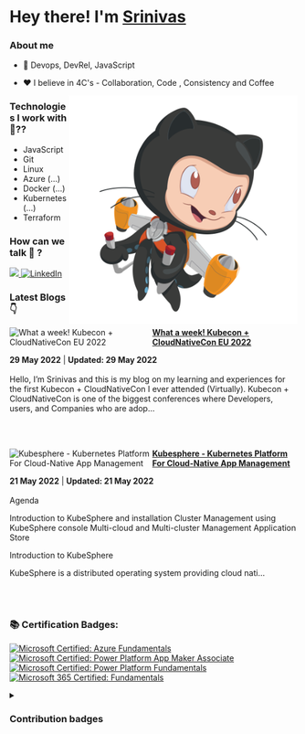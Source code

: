 #  Hey there! I'm [Srinivas](https://twitter.com/__karnati)


### About me

- 🌱 Devops, DevRel, JavaScript 

- ❤️ I believe in 4C's - Collaboration, Code , Consistency and Coffee

<img align="right" alt="PNG" src="https://github.com/karnatisrinivas/karnatisrinivas/blob/main/cat.png" width="400" height="400" />


### Technologies I work with 🤔??

<!-- ![Javascript](https://img.shields.io/badge/JavaScript-323330?style=for-the-badge&logo=javascript&logoColor=F7DF1E) ![HTML](https://img.shields.io/badge/HTML5-E34F26?style=for-the-badge&logo=html5&logoColor=white) ![CSS](https://img.shields.io/badge/-css3-1572B6?&style=for-the-badge&logo=css3&logoColor=white) ![Tailwind](https://img.shields.io/badge/Tailwind-38B2AC?style=for-the-badge&logo=tailwind-css&logoColor=white)


![GIT](https://img.shields.io/badge/GIT-E44C30?style=for-the-badge&logo=git&logoColor=white) ![Linux](https://img.shields.io/badge/Linux-FCC624?style=for-the-badge&logo=linux&logoColor=black) ![BASH](https://img.shields.io/badge/BASH-4EAA25?style=for-the-badge&logo=GNU%20Bash&logoColor=white)
![Azure](https://img.shields.io/badge/Azure_DevOps-0078D7?style=for-the-badge&logo=azure-devops&logoColor=white)

![Docker](https://img.shields.io/badge/Docker-2CA5E0?style=for-the-badge&logo=docker&logoColor=white)
![Kubernetes](https://img.shields.io/badge/kubernetes-%235835CC.svg?style=for-the-badge&logo=kubernetes&logoColor=white)
![GitHub Actions](https://img.shields.io/badge/githubactions-%232671E5.svg?style=for-the-badge&logo=githubactions&logoColor=white)  -->
- JavaScript
- Git
- Linux
- Azure (...)
- Docker (...)
- Kubernetes (...)
- Terraform


### How can we talk 💬 ?


<a href="https://twitter.com/__karnati"><img src="https://img.shields.io/twitter/follow/__karnati?color=blue&label=%40__karnati&logo=twitter&style=for-the-badge" height="30"> </a>
   <a href="https://www.linkedin.com/in/srinivas-karnati"><img alt="LinkedIn" title="LinkedIn" src="https://img.shields.io/badge/-LinkedIn-blue?style=for-the-badge&logo=Linkedin&logoColor=white" height="30"/></a>
   

<!-- <p align="center">
	<img width="48%" src="https://github-readme-stats.vercel.app/api?username=karnatisrinivas&show_icons=true&theme=dark" />
  <img width="48%" src="https://github-readme-streak-stats.herokuapp.com/?user=karnatisrinivas&theme=dark" />
</p>
 -->
### Latest Blogs 👇
<!-- HASHNODE_BLOG:START -->
<p align="left">
<a href="https://srinivaskarnati.hashnode.dev/kubecon" title="What a week! Kubecon + CloudNativeCon EU 2022"><img src="https://cdn.hashnode.com/res/hashnode/image/upload/v1653716305947/oozEUFUpJ.png" alt="What a week! Kubecon + CloudNativeCon EU 2022" width="250px" align="left" /></a>
<a href="https://srinivaskarnati.hashnode.dev/kubecon" title="What a week! Kubecon + CloudNativeCon EU 2022"><strong>What a week! Kubecon + CloudNativeCon EU 2022</strong></a>
<div><strong>29 May 2022</strong> | <strong>Updated: 29 May 2022</strong></div>
<br/> Hello, I’m Srinivas and this is my blog on my learning and experiences for the first Kubecon + CloudNativeCon I ever attended (Virtually). 
Kubecon + CloudNativeCon is one of the biggest conferences where Developers, users, and Companies who are adop... </p> <br/> <br/>
<p align="left">
<a href="https://srinivaskarnati.hashnode.dev/kubesphere-kubernetes-platform-for-cloud-native-app-management" title="Kubesphere - Kubernetes Platform For Cloud-Native App Management"><img src="https://cdn.hashnode.com/res/hashnode/image/upload/v1652797148757/K5nc5Usyh.png" alt="Kubesphere - Kubernetes Platform For Cloud-Native App Management" width="250px" align="left" /></a>
<a href="https://srinivaskarnati.hashnode.dev/kubesphere-kubernetes-platform-for-cloud-native-app-management" title="Kubesphere - Kubernetes Platform For Cloud-Native App Management"><strong>Kubesphere - Kubernetes Platform For Cloud-Native App Management</strong></a>
<div><strong>21 May 2022</strong> | <strong>Updated: 21 May 2022</strong></div>
<br/> Agenda

Introduction to KubeSphere and installation
Cluster Management using KubeSphere console
Multi-cloud and Multi-cluster Management
Application Store 

Introduction to KubeSphere

KubeSphere is a distributed operating system providing cloud nati... </p> <br/> <br/>
<!-- HASHNODE_BLOG:END -->

### 📚 Certification Badges:

<!--START_SECTION:badges-->
[![Microsoft Certified: Azure Fundamentals](https://images.credly.com/size/110x110/images/be8fcaeb-c769-4858-b567-ffaaa73ce8cf/image.png)](http://www.credly.com/badges/2af168c1-1c47-4f2c-a378-16e972b31cd2 "Microsoft Certified: Azure Fundamentals")
[![Microsoft Certified: Power Platform App Maker Associate](https://images.credly.com/size/110x110/images/60030167-ab95-46aa-8391-c069102e5602/power-platform-app-maker-600x600.png)](http://www.credly.com/badges/0ab34c2c-254f-49da-8ce2-ca44d1a2242c "Microsoft Certified: Power Platform App Maker Associate")
[![Microsoft Certified: Power Platform Fundamentals](https://images.credly.com/size/110x110/images/2a6251f2-737b-4bf6-9190-d77570cc76fc/CERT-Fundamentals-Power-Platform.png)](http://www.credly.com/badges/47d424f1-02a2-4143-a862-a9e340363581 "Microsoft Certified: Power Platform Fundamentals")
[![Microsoft 365 Certified: Fundamentals](https://images.credly.com/size/110x110/images/0c6d9839-f468-4adc-987d-5cfae4a9ee67/image.png)](http://www.credly.com/badges/d296e48a-4db1-4236-a6cb-ed1f0d19f30e "Microsoft 365 Certified: Fundamentals")
<!--END_SECTION:badges-->


<details>
	<summary><h3>Contribution badges</h3></summary>
  <p align ="center">
     <img src="https://github-readme-stats.vercel.app/api?username=karnatisrinivas&show_icons=true&locale=en" alt="srinivaskarnati" width="48%"/>
     <img src ="https://github-readme-streak-stats.herokuapp.com?user=karnatisrinivas" alt="srinivaskarnati" width="48%"/>
  </p>
</details>
<!-- <details> 
	<summary> <h3> Resume </h3></summary>
	<p align="center">
		<img src="https://github.com/karnatisrinivas/karnatisrinivas/blob/main/Srinivaskarnati/Srinivaskarnati-1.png" alt="resume">
	</p>
	</details>
	
 -->
